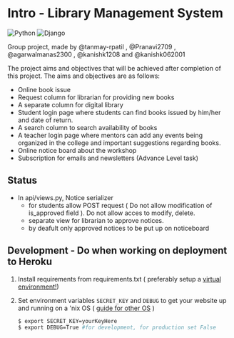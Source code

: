 # Intro - Library Management System

<img alt="Python" src="https://img.shields.io/badge/python-%2314354C.svg?style=for-the-badge&logo=python&logoColor=white"/> <img alt="Django" src="https://img.shields.io/badge/django-%23092E20.svg?style=for-the-badge&logo=django&logoColor=white"/>

Group project, made by @tanmay-rpatil , @Pranavi2709 , @agarwalmanas2300 , @kanishk1208 and @kanishk062001

The project aims and objectives that will be achieved after completion of this project. The
aims and objectives are as follows:
- Online book issue
- Request column for librarian for providing new books
- A separate column for digital library
- Student login page where students can find books issued by him/her and date of return.
- A search column to search availability of books
- A teacher login page where mentors can add any events being organized in the
college and important suggestions regarding books.
- Online notice board about the workshop
- Subscription for emails and newsletters (Advance Level task)

## Status
 - In api/views.py, Notice serializer 
   - for students allow POST request ( Do not allow modification of is_approved field ). Do not allow acces to modify, delete.
   - separate view for librarian to approve notices.
   - by deafult only approved notices to be put up on noticeboard


## Development - Do when working on deployment to Heroku

1. Install requirements from requirements.txt ( preferably setup a [virtual environment!](https://docs.python.org/3/library/venv.html))

2. Set environment variables ``` SECRET_KEY ``` and ``` DEBUG ``` to get your website up and running on a 'nix OS ( [guide for other OS](https://www.twilio.com/blog/2017/01/how-to-set-environment-variables.html) )
   
   ```bash
   $ export SECRET_KEY=yourKeyHere
   $ export DEBUG=True #for development, for production set False
   ```
